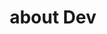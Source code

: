 ---
layout: list
title: about Dev
slug: dev
menu: true
submenu: false
order: 11
description: >
  about Dev
---